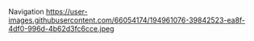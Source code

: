 Navigation
https://user-images.githubusercontent.com/66054174/194961076-39842523-ea8f-4df0-996d-4b62d3fc6cce.jpeg
